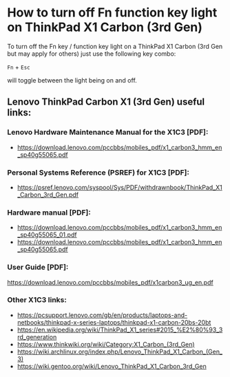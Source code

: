 # How to turn off Fn function key light on ThinkPad X1 Carbon (3rd Gen)

To turn off the Fn key / function key light on a ThinkPad X1 Carbon (3rd Gen but may apply for others) just use the following key combo:

`Fn` + `Esc`

will toggle between the light being on and off.


## Lenovo ThinkPad Carbon X1 (3rd Gen) useful links:

### Lenovo Hardware Maintenance Manual for the X1C3 [PDF]:
* https://download.lenovo.com/pccbbs/mobiles_pdf/x1_carbon3_hmm_en_sp40g55065.pdf

### Personal Systems Reference (PSREF) for X1C3 [PDF]:  
* https://psref.lenovo.com/syspool/Sys/PDF/withdrawnbook/ThinkPad_X1_Carbon_3rd_Gen.pdf

### Hardware manual [PDF]:  
* https://download.lenovo.com/pccbbs/mobiles_pdf/x1_carbon3_hmm_en_sp40g55065_01.pdf
* https://download.lenovo.com/pccbbs/mobiles_pdf/x1_carbon3_hmm_en_sp40g55065.pdf

### User Guide [PDF]:  
https://download.lenovo.com/pccbbs/mobiles_pdf/x1carbon3_ug_en.pdf


### Other X1C3 links:  
* https://pcsupport.lenovo.com/gb/en/products/laptops-and-netbooks/thinkpad-x-series-laptops/thinkpad-x1-carbon-20bs-20bt
* https://en.wikipedia.org/wiki/ThinkPad_X1_series#2015_%E2%80%93_3rd_generation
* https://www.thinkwiki.org/wiki/Category:X1_Carbon_(3rd_Gen)
* https://wiki.archlinux.org/index.php/Lenovo_ThinkPad_X1_Carbon_(Gen_3)
* https://wiki.gentoo.org/wiki/Lenovo_ThinkPad_X1_Carbon_3rd_Gen
